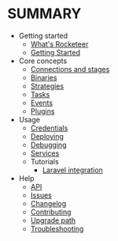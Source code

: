 # SUMMARY

* Getting started
    * [What's Rocketeer](I-Introduction/Whats-Rocketeer.md)
    * [Getting Started](I-Introduction/Getting-started.md)
* Core concepts
    * [Connections and stages](II-Concepts/Connections-and-Stages.md)
    * [Binaries](II-Concepts/Binaries.md)
    * [Strategies](II-Concepts/Strategies.md)
    * [Tasks](II-Concepts/Tasks.md)
    * [Events](II-Concepts/Events.md)
    * [Plugins](II-Concepts/Plugins.md)
* Usage
    * [Credentials](IV-Usage/Credentials.md)
    * [Deploying](IV-Usage/Deploying.md)
    * [Debugging](IV-Usage/Debugging.md)
    * [Services](IV-Usage/Services.md)
    * Tutorials
        * [Laravel integration](V-Tutorials/Laravel.md)
* Help
    * [API](/api)
    * [Issues](https://github.com/rocketeers/rocketeer/issues)
    * [Changelog](CHANGELOG.md)
    * [Contributing](CONTRIBUTING.md)
    * [Upgrade path](VI-Help/Upgrade-Path.md)
    * [Troubleshooting](VI-Help/Troubleshooting.md)
